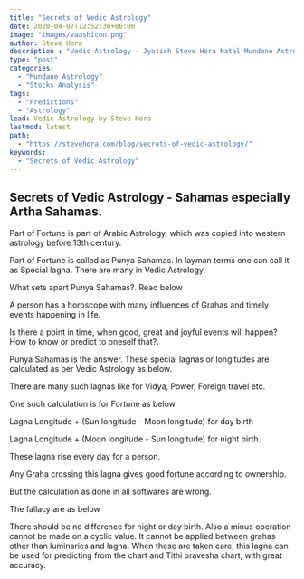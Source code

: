 ```yaml
---
title: "Secrets of Vedic Astrology"
date: 2020-04-07T12:52:36+06:00
image: "images/vaashicon.png"
author: Steve Hora
description : "Vedic Astrology - Jyotish Steve Hora Natal Mundane Astrology Horoscope Reading Predictions Secrets"
type: "post"
categories: 
  - "Mundane Astrology"
  - "Stocks Analysis"  
tags:
  - "Predictions"
  - "Astrology"
lead: Vedic Astrology by Steve Hora
lastmod: latest 
path:
  - "https://stevehora.com/blog/secrets-of-vedic-astrology/"
keywords:
  - "Secrets of Vedic Astrology"
---
```


## Secrets of Vedic Astrology - Sahamas especially Artha Sahamas.

Part of Fortune is part of Arabic Astrology, which was copied into western astrology before 13th century.

Part of Fortune is called as Punya Sahamas. In layman terms one can call it as Special lagna. There are many in Vedic Astrology.

What sets apart Punya Sahamas?. Read below

A person has a horoscope with many influences of Grahas and timely events happening in life.

Is there a point in time, when good, great and joyful events will happen? How to know or predict to oneself that?.

Punya Sahamas is the answer. These special lagnas or longitudes are calculated as per Vedic Astrology as below.

There are many such lagnas like for Vidya, Power, Foreign travel etc.

One such calculation is for Fortune as below.

Lagna Longitude + (Sun longitude - Moon longitude) for day birth

Lagna Longitude + (Moon longitude - Sun longitude) for night birth.

These lagna rise every day for a person.

Any Graha crossing this lagna gives good fortune according to ownership.

But the calculation as done in all softwares are wrong.

The fallacy are as below

There should be no difference for night or day birth.
Also a minus operation cannot be made on a cyclic value.
It cannot be applied between grahas other than luminaries and lagna.
When these are taken care, this lagna can be used for predicting from the chart and Tithi pravesha chart, with great accuracy.

